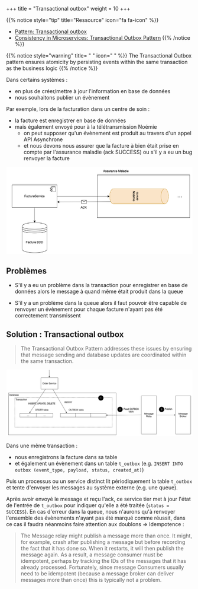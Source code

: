 +++
title = "Transactional outbox"
weight = 10
+++

{{% notice style="tip" title="Ressource" icon="fa fa-icon" %}}

- [Pattern: Transactional outbox](https://microservices.io/patterns/data/transactional-outbox.html)
- [Consistency in Microservices: Transactional Outbox Pattern](https://dip-mazumder.medium.com/consistency-in-microservices-transactional-outbox-pattern-bcd9d3b08676)
{{% /notice %}}

{{% notice style="warning" title= " " icon=" " %}}
 The Transactional Outbox pattern ensures atomicity by persisting events within the same transaction as the business logic
 {{% /notice %}}

Dans certains systèmes :
- en plus de créer/mettre à jour l'information en base de données
- nous souhaitons publier un évènement

Par exemple, lors de la facturation dans un centre de soin :
- la facture est enregistrer en base de données
- mais également envoyé pour à la télétransmission Noémie
  - on peut supposer qu'un évènement est produit au travers d'un appel API Asynchrone
  - et nous devons nous assurer que la facture à bien était prise en compte par l'assurance maladie (ack SUCCESS) ou s'il y a eu un bug renvoyer la facture

![Noemie](images/noemie.png)

## Problèmes
- S'il y a eu un problème dans la transaction pour enregistrer en base de données alors le message à quand même était produit dans la queue

- S'il y a un problème dans la queue alors il faut pouvoir être capable de renvoyer un évènement pour chaque facture n'ayant pas été correctement transmissent

## Solution : Transactional outbox

> The Transactional Outbox Pattern addresses these issues by ensuring that message sending and database updates are coordinated within the same transaction.

![solution transactional outbox](images/solution.png)

Dans une même transaction :
- nous enregistrons la facture dans sa table
- et également un évènement dans un table `t_outbox` (e.g. `INSERT INTO outbox (event_type, payload, status, created_at)`)

Puis un processus ou un service distinct lit périodiquement la table `t_outbox` et tente d'envoyer les messages au système externe (e.g. une queue).

Après avoir envoyé le message et reçu l'ack, ce service tier met à jour l'état de l'entrée de `t_outbox` pour indiquer qu'elle a été traitée (`status = SUCCESS`). En cas d'erreur dans la queue, nous n'aurons qu'à renvoyer l'ensemble des évènements n'ayant pas été marqué comme réussit, dans ce cas il faudra néanmoins faire attention aux doublons => Idempotence : 

> The Message relay might publish a message more than once. It might, for example, crash after publishing a message but before recording the fact that it has done so. When it restarts, it will then publish the message again. As a result, a message consumer must be idempotent, perhaps by tracking the IDs of the messages that it has already processed. Fortunately, since message Consumers usually need to be idempotent (because a message broker can deliver messages more than once) this is typically not a problem.

